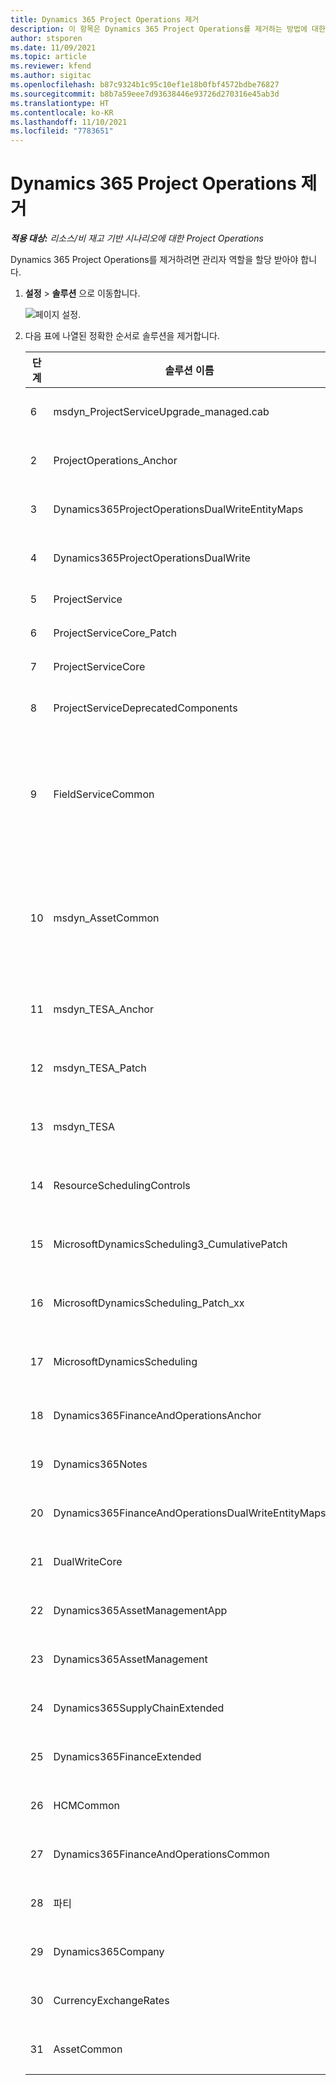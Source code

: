 ```yaml
---
title: Dynamics 365 Project Operations 제거
description: 이 항목은 Dynamics 365 Project Operations를 제거하는 방법에 대한 정보를 제공합니다.
author: stsporen
ms.date: 11/09/2021
ms.topic: article
ms.reviewer: kfend
ms.author: sigitac
ms.openlocfilehash: b87c9324b1c95c10ef1e18b0fbf4572bdbe76827
ms.sourcegitcommit: b8b7a59eee7d93638446e93726d270316e45ab3d
ms.translationtype: HT
ms.contentlocale: ko-KR
ms.lasthandoff: 11/10/2021
ms.locfileid: "7783651"
---
```

# <a name="uninstall-dynamics-365-project-operations"></a>Dynamics 365 Project Operations 제거 

_**적용 대상:** 리소스/비 재고 기반 시나리오에 대한 Project Operations_

Dynamics 365 Project Operations를 제거하려면 관리자 역할을 할당 받아야 합니다.

1. **설정** > **솔루션** 으로 이동합니다.

    ![페이지 설정.](./media/uninstall-proj-ops-solutions.png)
  
2. 다음 표에 나열된 정확한 순서로 솔루션을 제거합니다. 

    | 단계 | 솔루션 이름                                    | 노트                                                                                         |
    |------|----------------------------------------------------|----------------------------------------------------------------------------------------------|
    | 6 | msdyn_ProjectServiceUpgrade_managed.cab            | 찾을 수 없는 경우 이 솔루션을 건너뜁니다.                                                            |
    | 2 | ProjectOperations_Anchor                           | 찾을 수 없는 경우 이 솔루션을 건너뜁니다.                                                            |
    | 3 | Dynamics365ProjectOperationsDualWriteEntityMaps    | 찾을 수 없는 경우 이 솔루션을 건너뜁니다.                                                            |
    | 4 | Dynamics365ProjectOperationsDualWrite              | 찾을 수 없는 경우 이 솔루션을 건너뜁니다.                                                            |
    | 5 | ProjectService                                     | 추가 메모가 없습니다.                                                                         |
    | 6 | ProjectServiceCore_Patch                           | 추가 메모가 없습니다.                                                                         |
    | 7 | ProjectServiceCore                                 | 추가 메모가 없습니다.                                                                         |
    | 8 | ProjectServiceDeprecatedComponents                 | 찾을 수 없는 경우 이 솔루션을 건너뜁니다.                                                            |
    | 9 | FieldServiceCommon                                 | Dynamics 365 Finance 또는 Dynamics 365 Supply Chain Management에 이중 쓰기가 필요합니다.   |
    | 10 | msdyn_AssetCommon                                  | Dynamics 365 Finance 또는 Dynamics 365 Supply Chain Management에 이중 쓰기가 필요합니다.   |
    | 11 | msdyn_TESA_Anchor                                  | Dynamics 365 Field Service에 필요합니다.                                                     |
    | 12 | msdyn_TESA_Patch                                   | Dynamics 365 Field Service에 필요합니다.                                                     |
    | 13 | msdyn_TESA                                         | Dynamics 365 Field Service에 필요합니다.                                                     |
    | 14 | ResourceSchedulingControls                         | Dynamics 365 Field Service에 필요합니다.                                                     |
    | 15 | MicrosoftDynamicsScheduling3_CumulativePatch       | Dynamics 365 Field Service에 필요합니다.                                                     |
    | 16 | MicrosoftDynamicsScheduling_Patch_xx               | Dynamics 365 Field Service에 필요합니다.                                                     |
    | 17 | MicrosoftDynamicsScheduling                        | Dynamics 365 Field Service에 필요합니다.                                                     |
    | 18 | Dynamics365FinanceAndOperationsAnchor              | 찾을 수 없는 경우 이 솔루션을 건너뜁니다.                                                            |
    | 19 | Dynamics365Notes                                   | 찾을 수 없는 경우 이 솔루션을 건너뜁니다.                                                            |
    | 20 | Dynamics365FinanceAndOperationsDualWriteEntityMaps | 찾을 수 없는 경우 이 솔루션을 건너뜁니다.                                                            |
    | 21 | DualWriteCore                                      | 찾을 수 없는 경우 이 솔루션을 건너뜁니다.                                                            |
    | 22 | Dynamics365AssetManagementApp                      | 찾을 수 없는 경우 이 솔루션을 건너뜁니다.                                                            |
    | 23 | Dynamics365AssetManagement                         | 찾을 수 없는 경우 이 솔루션을 건너뜁니다.                                                            |
    | 24 | Dynamics365SupplyChainExtended                     | 찾을 수 없는 경우 이 솔루션을 건너뜁니다.                                                            |
    | 25 | Dynamics365FinanceExtended                         | 찾을 수 없는 경우 이 솔루션을 건너뜁니다.                                                            |
    | 26 | HCMCommon                                          | 찾을 수 없는 경우 이 솔루션을 건너뜁니다.                                                            |
    | 27 | Dynamics365FinanceAndOperationsCommon              | 찾을 수 없는 경우 이 솔루션을 건너뜁니다.                                                            |
    | 28 | 파티                                              | 찾을 수 없는 경우 이 솔루션을 건너뜁니다.                                                            |
    | 29 | Dynamics365Company                                 | 찾을 수 없는 경우 이 솔루션을 건너뜁니다.                                                            |
    | 30 | CurrencyExchangeRates                              | 찾을 수 없는 경우 이 솔루션을 건너뜁니다.                                                            |
    | 31 | AssetCommon                                        | 찾을 수 없는 경우 이 솔루션을 건너뜁니다.                                                            |
